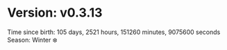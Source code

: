 # Version: v0.3.13
Time since birth: 105 days, 2521 hours, 151260 minutes, 9075600 seconds
Season: Winter ❄️
